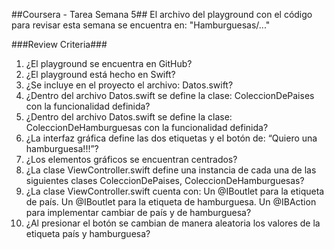 ##Coursera - Tarea Semana 5##
El archivo del playground con el código para revisar esta semana se encuentra en: 
"Hamburguesas/..."

###Review Criteria###
1. ¿El playground se encuentra en GitHub?
2. ¿El playground está hecho en Swift?
3. ¿Se incluye en el proyecto el archivo: Datos.swift?
4. ¿Dentro del archivo Datos.swift se define la clase: ColeccionDePaises con la funcionalidad definida?
5. ¿Dentro del archivo Datos.swift se define la clase: ColeccionDeHamburguesas con la funcionalidad definida?
6. ¿La interfaz gráfica define las dos etiquetas y el botón de: “Quiero una hamburguesa!!!”?
7. ¿Los elementos gráficos se encuentran centrados?
8. ¿La clase ViewController.swift define una instancia de cada una de las siguientes clases ColeccionDePaises,  ColeccionDeHamburguesas?
9. ¿La clase ViewController.swift cuenta con: Un @IBoutlet para la etiqueta de país. Un @IBoutlet para la etiqueta de hamburguesa. Un @IBAction para implementar cambiar de país y de hamburguesa?
10. ¿Al presionar el botón se cambian de manera aleatoria los valores de la etiqueta país y hamburguesa?
